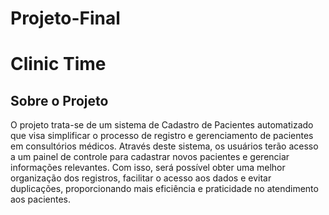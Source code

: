 # Projeto-Final

# Clinic Time

## Sobre o Projeto
O projeto trata-se de um sistema de Cadastro de Pacientes automatizado que visa simplificar o processo de registro e gerenciamento de pacientes em consultórios médicos. Através deste sistema, os usuários terão acesso a um painel de controle para cadastrar novos pacientes e gerenciar informações relevantes. Com isso, será possível obter uma melhor organização dos registros, facilitar o acesso aos dados e evitar duplicações, proporcionando mais eficiência e praticidade no atendimento aos pacientes.

